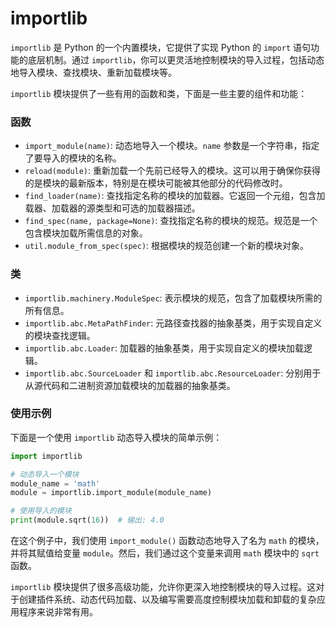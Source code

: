 # importlib

`importlib` 是 Python 的一个内置模块，它提供了实现 Python 的 `import` 语句功能的底层机制。通过 `importlib`，你可以更灵活地控制模块的导入过程，包括动态地导入模块、查找模块、重新加载模块等。

`importlib` 模块提供了一些有用的函数和类，下面是一些主要的组件和功能：

### 函数

- `import_module(name)`: 动态地导入一个模块。`name` 参数是一个字符串，指定了要导入的模块的名称。
- `reload(module)`: 重新加载一个先前已经导入的模块。这可以用于确保你获得的是模块的最新版本，特别是在模块可能被其他部分的代码修改时。
- `find_loader(name)`: 查找指定名称的模块的加载器。它返回一个元组，包含加载器、加载器的源类型和可选的加载器描述。
- `find_spec(name, package=None)`: 查找指定名称的模块的规范。规范是一个包含模块加载所需信息的对象。
- `util.module_from_spec(spec)`: 根据模块的规范创建一个新的模块对象。

### 类

- `importlib.machinery.ModuleSpec`: 表示模块的规范，包含了加载模块所需的所有信息。
- `importlib.abc.MetaPathFinder`: 元路径查找器的抽象基类，用于实现自定义的模块查找逻辑。
- `importlib.abc.Loader`: 加载器的抽象基类，用于实现自定义的模块加载逻辑。
- `importlib.abc.SourceLoader` 和 `importlib.abc.ResourceLoader`: 分别用于从源代码和二进制资源加载模块的加载器的抽象基类。

### 使用示例

下面是一个使用 `importlib` 动态导入模块的简单示例：

```python
import importlib

# 动态导入一个模块
module_name = 'math'
module = importlib.import_module(module_name)

# 使用导入的模块
print(module.sqrt(16))  # 输出: 4.0
```

在这个例子中，我们使用 `import_module()` 函数动态地导入了名为 `math` 的模块，并将其赋值给变量 `module`。然后，我们通过这个变量来调用 `math` 模块中的 `sqrt` 函数。

`importlib` 模块提供了很多高级功能，允许你更深入地控制模块的导入过程。这对于创建插件系统、动态代码加载、以及编写需要高度控制模块加载和卸载的复杂应用程序来说非常有用。